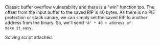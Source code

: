 Classic buffer overflow vulnerability and there is a "win" function too. The offset from the input buffer to the saved RIP is 40 bytes. As there is no PIE protection or stack canary, we can simply set the saved RIP to another address from the binary. So, we'll send `"A" * 40 + address of make_it_easy`.

Solving script attached.
